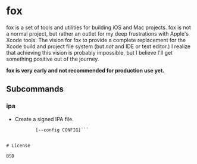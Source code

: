 fox
===

fox is a set of tools and utilities for building iOS and Mac projects. fox is not a normal project, but rather an outlet for my deep frustrations with Apple's Xcode tools. The vision for fox to provide a complete replacement for the Xcode build and project file system (but *not* and IDE or text editor.) I realize that achieving this vision is probably impossible, but I believe I'll get something positive out of the journey.
 
**fox is very early and not recommended for production use yet.**

## Subcommands

### ipa

 * Create a signed IPA file.
 
 ```fox ipa [-h] --target TARGET --identity IDENTITY --profile PROFILE
			[--config CONFIG]```


# License

BSD